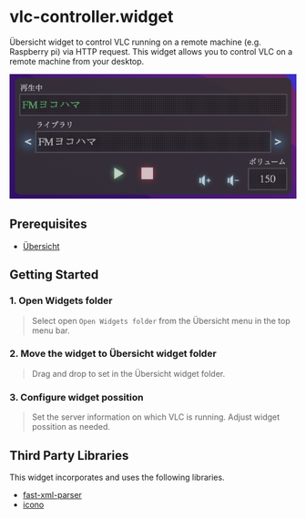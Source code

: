 # vlc-controller.widget
Übersicht widget to control VLC running on a remote machine (e.g. Raspberry pi) via HTTP request. This widget allows you to control VLC on a remote machine from your desktop.

![Screen Shot](./screenshot.png)

## Prerequisites
 - [Übersicht](http://tracesof.net/uebersicht/)

## Getting Started
### 1. Open Widgets folder
 > Select open `Open Widgets folder` from the Übersicht menu in the top menu bar.

### 2. Move the widget to Übersicht widget folder
 > Drag and drop to set in the Übersicht widget folder.

### 3. Configure widget possition
 > Set the server information on which VLC is running. Adjust widget possition as needed.

## Third Party Libraries
This widget incorporates and uses the following libraries.

 - [fast-xml-parser](https://github.com/NaturalIntelligence/fast-xml-parser)
 - [icono](https://github.com/saeedalipoor/icono)
